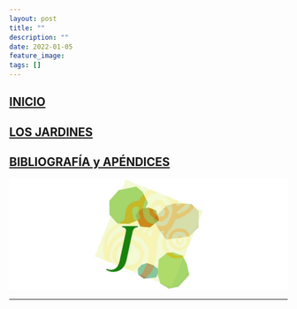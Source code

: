 ```yaml
---
layout: post
title: ""
description: ""
date: 2022-01-05
feature_image: 
tags: []
---
```

## [INICIO](https://jardinedu.github.io/cifpcm/inicio)
## [LOS JARDINES](https://jardinedu.github.io/cifpcm/jardines)
## [BIBLIOGRAFÍA y APÉNDICES](https://jardinedu.github.io/cifpcm/biblio)

![](images/logo2reducido1500px.jpg)

* * *
